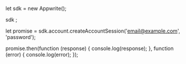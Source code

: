 let sdk = new Appwrite();

sdk
;

let promise = sdk.account.createAccountSession('email@example.com', 'password');

promise.then(function (response) {
    console.log(response);
}, function (error) {
    console.log(error);
});